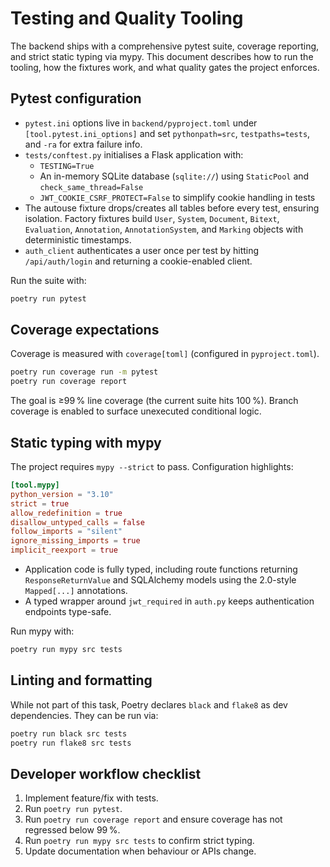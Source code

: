 # Testing and Quality Tooling

The backend ships with a comprehensive pytest suite, coverage reporting, and strict static typing via mypy. This document describes how to run the tooling, how the fixtures work, and what quality gates the project enforces.

## Pytest configuration

- `pytest.ini` options live in `backend/pyproject.toml` under `[tool.pytest.ini_options]` and set `pythonpath=src`, `testpaths=tests`, and `-ra` for extra failure info.
- `tests/conftest.py` initialises a Flask application with:
  - `TESTING=True`
  - An in-memory SQLite database (`sqlite://`) using `StaticPool` and `check_same_thread=False`
  - `JWT_COOKIE_CSRF_PROTECT=False` to simplify cookie handling in tests
- The autouse fixture drops/creates all tables before every test, ensuring isolation. Factory fixtures build `User`, `System`, `Document`, `Bitext`, `Evaluation`, `Annotation`, `AnnotationSystem`, and `Marking` objects with deterministic timestamps.
- `auth_client` authenticates a user once per test by hitting `/api/auth/login` and returning a cookie-enabled client.

Run the suite with:

```bash
poetry run pytest
```

## Coverage expectations

Coverage is measured with `coverage[toml]` (configured in `pyproject.toml`).

```bash
poetry run coverage run -m pytest
poetry run coverage report
```

The goal is ≥99 % line coverage (the current suite hits 100 %). Branch coverage is enabled to surface unexecuted conditional logic.

## Static typing with mypy

The project requires `mypy --strict` to pass. Configuration highlights:

```toml
[tool.mypy]
python_version = "3.10"
strict = true
allow_redefinition = true
disallow_untyped_calls = false
follow_imports = "silent"
ignore_missing_imports = true
implicit_reexport = true
```

- Application code is fully typed, including route functions returning `ResponseReturnValue` and SQLAlchemy models using the 2.0-style `Mapped[...]` annotations.
- A typed wrapper around `jwt_required` in `auth.py` keeps authentication endpoints type-safe.

Run mypy with:

```bash
poetry run mypy src tests
```

## Linting and formatting

While not part of this task, Poetry declares `black` and `flake8` as dev dependencies. They can be run via:

```bash
poetry run black src tests
poetry run flake8 src tests
```

## Developer workflow checklist

1. Implement feature/fix with tests.
2. Run `poetry run pytest`.
3. Run `poetry run coverage report` and ensure coverage has not regressed below 99 %.
4. Run `poetry run mypy src tests` to confirm strict typing.
5. Update documentation when behaviour or APIs change.
